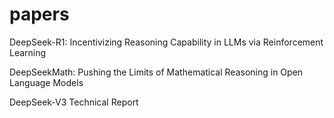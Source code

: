 # papers

DeepSeek-R1: Incentivizing Reasoning Capability in LLMs via Reinforcement Learning

DeepSeekMath: Pushing the Limits of Mathematical Reasoning in Open Language Models

DeepSeek-V3 Technical Report

